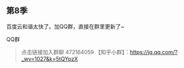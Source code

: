 
## 第8季 ##

百度云和谐太快了。加QQ群，直接在群里更新了~

QQ群

> 点击链接加入群聊 472164059 【知乎小群】：https://jq.qq.com/?_wv=1027&k=5tQYpzX



